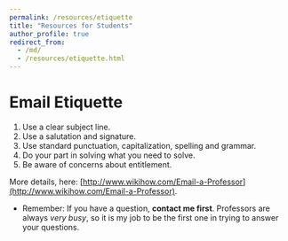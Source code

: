 ```yaml
---
permalink: /resources/etiquette
title: "Resources for Students"
author_profile: true
redirect_from: 
  - /md/
  - /resources/etiquette.html
---
```



Email Etiquette
===============

1. Use a clear subject line. 
2. Use a salutation and signature. 
3. Use standard punctuation, capitalization, spelling and grammar. 
4. Do your part in solving what you need to solve. 
5. Be aware of concerns about entitlement.

More details, here: [http://www.wikihow.com/Email-a-Professor](http://www.wikihow.com/Email-a-Professor).

- Remember: If you have a question, **contact me first**. Professors are always *very busy*, so it is my job to be the first one in trying to answer your questions.


